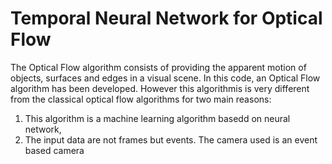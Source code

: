 # Temporal Neural Network for Optical Flow

The Optical Flow algorithm consists of providing the apparent motion of objects, surfaces and edges in a visual scene.
In this code, an Optical Flow algorithm has been developed.
However this algorithmis is very different from the classical optical flow algorithms for two main reasons:

  1. This algorithm is a machine learning algorithm basedd on neural network,
  2. The input data are not frames but events. The camera used is an event based camera
